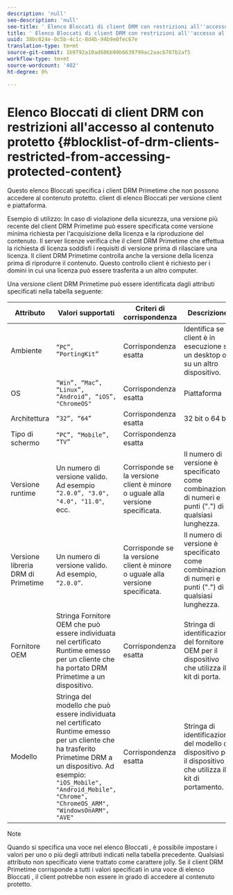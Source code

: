 ```yaml
---
description: 'null'
seo-description: 'null'
seo-title: ' Elenco Bloccati di client DRM con restrizioni all''accesso al contenuto protetto'
title: ' Elenco Bloccati di client DRM con restrizioni all''accesso al contenuto protetto'
uuid: 38bc024e-0c5b-4c1c-8d4b-94b9e0fec67e
translation-type: tm+mt
source-git-commit: 1b9792a10ad606b99b6639799ac2aacb707b2af5
workflow-type: tm+mt
source-wordcount: '402'
ht-degree: 0%

---
```



#  Elenco Bloccati di client DRM con restrizioni all&#39;accesso al contenuto protetto {#blocklist-of-drm-clients-restricted-from-accessing-protected-content}

Questo elenco Bloccati  specifica i client DRM Primetime che non possono accedere al contenuto protetto.  client di elenco Bloccati per versione client e piattaforma.

Esempio di utilizzo: In caso di violazione della sicurezza, una versione più recente del client DRM Primetime può essere specificata come versione minima richiesta per l&#39;acquisizione della licenza e la riproduzione del contenuto. Il server licenze verifica che il client DRM Primetime che effettua la richiesta di licenza soddisfi i requisiti di versione prima di rilasciare una licenza. Il client DRM Primetime controlla anche la versione della licenza prima di riprodurre il contenuto. Questo controllo client è richiesto per i domini in cui una licenza può essere trasferita a un altro computer.

Una versione client DRM Primetime può essere identificata dagli attributi specificati nella tabella seguente:

| **Attributo** | **Valori supportati** | **Criteri di corrispondenza** | **Descrizione** |
|---|---|---|---|
| Ambiente | `“PC”, “PortingKit”` | Corrispondenza esatta | Identifica se il client è in esecuzione su un desktop o su un altro dispositivo. |
| OS | `“Win”, “Mac”, “Linux”, “Android”, “iOS”, "ChromeOS"` | Corrispondenza esatta | Piattaforma |
| Architettura | `“32”, “64”` | Corrispondenza esatta | 32 bit o 64 bit |
| Tipo di schermo | `“PC”, “Mobile”, “TV”` | Corrispondenza esatta |  |
| Versione runtime | Un numero di versione valido. Ad esempio `“2.0.0”, "3.0", "4.0", "11.0"`, ecc. | Corrisponde se la versione client è minore o uguale alla versione specificata. | Il numero di versione è specificato come combinazione di numeri e punti (&quot;.&quot;) di qualsiasi lunghezza. |
| Versione libreria DRM di Primetime | Un numero di versione valido. Ad esempio, `“2.0.0”`. | Corrisponde se la versione client è minore o uguale alla versione specificata. | Il numero di versione è specificato come combinazione di numeri e punti (&quot;.&quot;) di qualsiasi lunghezza. |
| Fornitore OEM | Stringa Fornitore OEM che può essere individuata nel certificato Runtime emesso per un cliente che ha portato DRM Primetime a un dispositivo. | Corrispondenza esatta | Stringa di identificazione del fornitore OEM per il dispositivo che utilizza il kit di porta. |
| Modello | Stringa del modello che può essere individuata nel certificato Runtime emesso per un cliente che ha trasferito Primetime DRM a un dispositivo. Ad esempio: `"iOS_Mobile", "Android_Mobile", "Chrome", "ChromeOS_ARM", "WindowsOnARM", "AVE"` | Corrispondenza esatta | Stringa di identificazione del modello di dispositivo per il dispositivo che utilizza il kit di portamento. |

>[!NOTE]
>
>Quando si specifica una voce nel elenco Bloccati , è possibile impostare i valori per uno o più degli attributi indicati nella tabella precedente. Qualsiasi attributo non specificato viene trattato come carattere jolly. Se il client DRM Primetime corrisponde a tutti i valori specificati in una voce di elenco Bloccati , il client potrebbe non essere in grado di accedere al contenuto protetto.

